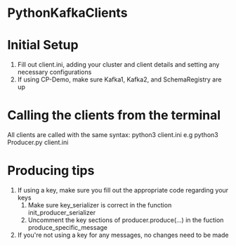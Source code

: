 # PythonKafkaClients

# Initial Setup
1. Fill out client.ini, adding your cluster and client details and setting any necessary configurations
2. If using CP-Demo, make sure Kafka1, Kafka2, and SchemaRegistry are up

# Calling the clients from the terminal

All clients are called with the same syntax:
    python3 <filename> client.ini
    e.g python3 Producer.py client.ini

# Producing tips

1. If using a key, make sure you fill out the appropriate code regarding your keys
    1. Make sure key_serializer is correct in the function init_producer_serializer
    2. Uncomment the key sections of producer.produce(...) in the fuction produce_specific_message
3. If you're not using a key for any messages, no changes need to be made 

